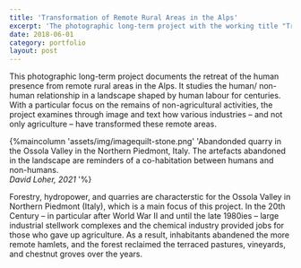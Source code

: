 ```yaml
---
title: 'Transformation of Remote Rural Areas in the Alps'
excerpt: 'The photographic long-term project with the working title "Transformation of Remote Rural Areas in the Alps" documents the retreat of the human presence from remote rural areas in the Alps ...'
date: 2018-06-01
category: portfolio
layout: post
---
```

This photographic long-term project documents the retreat of the human presence from remote rural areas in the Alps. It studies the human/ non-human relationship in a landscape shaped by human labour  for centuries. With a particular focus on the remains of non-agricultural activities, the project examines through image and text how various industries – and not only agriculture – have transformed these remote areas.

{%maincolumn 'assets/img/imagequilt-stone.png' 'Abandonded quarry in the Ossola Valley in the Northern Piedmont, Italy. The artefacts abandoned in the landscape are reminders of a co-habitation between humans and non-humans. <br>*David Loher, 2021* '%}

Forestry, hydropower, and quarries are characterstic for the Ossola Valley in Northern Piedmont (Italy), which is a main focus of this project. In the 20th Century – in particular after World War II and until the late 1980ies – large industrial stellwork complexes and the chemical industry provided jobs for those who gave up agriculture. As a result, inhabitants abandened the more remote hamlets, and the forest reclaimed the terraced pastures, vineyards, and chestnut groves over the years.
